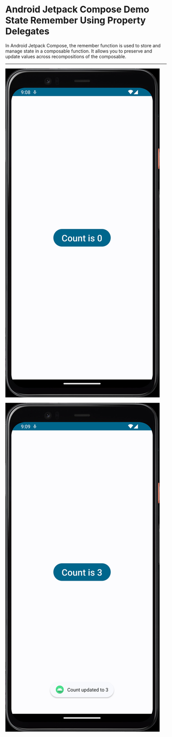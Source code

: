 # Android Jetpack Compose Demo State Remember Using Property Delegates

In Android Jetpack Compose, the remember function is used to store and manage state in a composable function. It allows you to preserve and update values across recompositions of the composable.

---
[![Vaibhav Mojidra - 1.jpeg](https://raw.githubusercontent.com/VaibhavMojidra/Android-Jetpack-Compose---Demo-State-Remember-Using-Property-Delegates/master/screenshots/1.jpeg "Vaibhav Mojidra")](https://vaibhavmojidra.github.io/site/)

[![Vaibhav Mojidra - 2.jpeg](https://raw.githubusercontent.com/VaibhavMojidra/Android-Jetpack-Compose---Demo-State-Remember-Using-Property-Delegates/master/screenshots/2.jpeg "Vaibhav Mojidra")](https://vaibhavmojidra.github.io/site/)